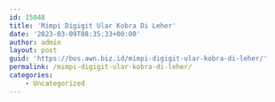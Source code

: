 ```yaml
---
id: 15048
title: 'Mimpi Digigit Ular Kobra Di Leher'
date: '2023-03-09T08:35:33+00:00'
author: admin
layout: post
guid: 'https://bos.awn.biz.id/mimpi-digigit-ular-kobra-di-leher/'
permalink: /mimpi-digigit-ular-kobra-di-leher/
categories:
    - Uncategorized
---
```


